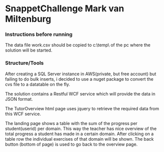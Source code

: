 # SnappetChallenge Mark van Miltenburg

### Instructions before running
The data file work.csv should be copied to c:\temp\ of the pc where the solution will be started.

### Structure/Tools
After creating a SQL Server instance in AWS(private, but free account) but failing to do bulk inserts, i decided to use a nuget package to convert the cvs file to a datatable on the fly.

The solution contains a Restful WCF service which will provide the data in JSON format.

The TutorOverview html page uses jquery to retrieve the required data from this WCF service.

The landing page shows a table with the sum of the progress per student(userid) per domain. This way the teacher has nice overview of the total progress a student has made in a certain domain.
After clicking on a table row the individual exercises of that domain will be shown.
The back button (bottom of page) is used to go back to the overview page.


